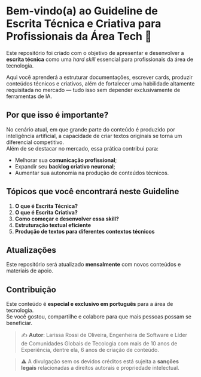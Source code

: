 # Bem-vindo(a) ao Guideline de Escrita Técnica e Criativa para Profissionais da Área Tech 🚀

Este repositório foi criado com o objetivo de apresentar e desenvolver a **escrita técnica** como uma *hard skill* essencial para profissionais da área de tecnologia.  

Aqui você aprenderá a estruturar documentações, escrever cards, produzir conteúdos técnicos e criativos, além de fortalecer uma habilidade altamente requisitada no mercado — tudo isso sem depender exclusivamente de ferramentas de IA.  

## Por que isso é importante?  
No cenário atual, em que grande parte do conteúdo é produzido por inteligência artificial, a capacidade de criar textos originais se torna um diferencial competitivo.  
Além de se destacar no mercado, essa prática contribui para:  
- Melhorar sua **comunicação profissional**;  
- Expandir seu **backlog criativo neuronal**;  
- Aumentar sua autonomia na produção de conteúdos técnicos.  

## Tópicos que você encontrará neste Guideline
1. **O que é Escrita Técnica?**  
2. **O que é Escrita Criativa?**  
3. **Como começar e desenvolver essa skill?**  
4. **Estruturação textual eficiente**  
5. **Produção de textos para diferentes contextos técnicos**  

## Atualizações  
Este repositório será atualizado **mensalmente** com novos conteúdos e materiais de apoio.  

## Contribuição  
Este conteúdo é **especial e exclusivo em português** para a área de tecnologia.  
Se você gostou, compartilhe e colabore para que mais pessoas possam se beneficiar.  

> ✍️ **Autor**: Larissa Rossi de Oliveira, Engenheira de Software e Líder de Comunidades Globais de Tecologia com mais de 10 anos de Experiência, dentre ela, 6 anos de criação de conteúdo.

> ⚠️ A divulgação sem os devidos créditos está sujeita a **sanções legais** relacionadas a direitos autorais e propriedade intelectual.  
